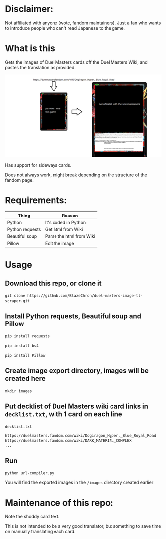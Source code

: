 # Disclaimer:
Not affiliated with anyone (wotc, fandom maintainers). Just a fan who wants to introduce people who can't read Japanese to the game.

# What is this
Gets the images of Duel Masters cards off the Duel Masters Wiki, and pastes the translation as provided.

![this is supposed to be the example image](https://github.com/BlazeChron/duel-masters-image-tl-scraper/blob/master/explain.png)

Has support for sideways cards.

Does not always work, might break depending on the structure of the fandom page.

# Requirements:
| Thing    | Reason |
| -------- | ------- |
| Python  | It's coded in Python    |
| Python requests | Get html from Wiki     |
| Beautiful soup    | Parse the html from Wiki    |
| Pillow    | Edit the image    |


# Usage
## Download this repo, or clone it

`git clone https://github.com/BlazeChron/duel-masters-image-tl-scraper.git`

## Install Python requests, Beautiful soup and Pillow

`pip install requests`

`pip install bs4`

`pip install Pillow`


## Create image export directory, images will be created here

`mkdir images`

## Put decklist of Duel Masters wiki card links in `decklist.txt`, with 1 card on each line

`decklist.txt`
```
https://duelmasters.fandom.com/wiki/Dogiragon_Hyper,_Blue_Royal_Road
https://duelmasters.fandom.com/wiki/DARK_MATERIAL_COMPLEX
...
```

## Run
`python url-compiler.py`

You will find the exported images in the `/images` directory created earlier

# Maintenance of this repo:

Note the shoddy card text.

This is not intended to be a very good translator, but something to save time on manually translating each card.

